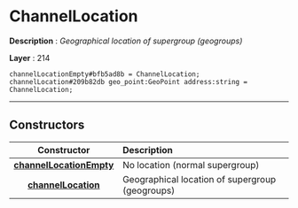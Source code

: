 # ChannelLocation

**Description** : *Geographical location of supergroup \(geogroups\)*

**Layer** : 214

```tl
channelLocationEmpty#bfb5ad8b = ChannelLocation;
channelLocation#209b82db geo_point:GeoPoint address:string = ChannelLocation;
```

---

## Constructors

| Constructor | Description |
| :---: | :--- |
| [**channelLocationEmpty**](constructor/channelLocationEmpty) | No location (normal supergroup) |
| [**channelLocation**](constructor/channelLocation) | Geographical location of supergroup (geogroups) |
